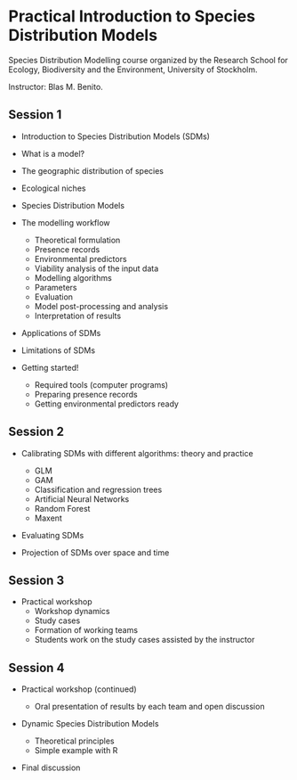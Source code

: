 # Practical Introduction to Species Distribution Models

Species Distribution Modelling course organized by the Research School for Ecology, Biodiversity and the Environment, University of Stockholm.

Instructor: Blas M. Benito.

## Session 1


+  Introduction to Species Distribution Models (SDMs)
+  What is a model?
+  The geographic distribution of species
+  Ecological niches
+  Species Distribution Models
+  The modelling workflow
    -  Theoretical formulation
    -  Presence records
    -  Environmental predictors
    -  Viability analysis of the input data
    -  Modelling algorithms
    -  Parameters
    -  Evaluation
    -  Model post-processing and analysis
    -  Interpretation of results
+  Applications of SDMs
+  Limitations of SDMs

+  Getting started!
    -  Required tools (computer programs)
    -  Preparing presence records
    -  Getting environmental predictors ready

## Session 2

+  Calibrating SDMs with different algorithms: theory and practice 
    -  GLM
    -  GAM
    -  Classification and regression trees
    -  Artificial Neural Networks
    -  Random Forest
    -  Maxent

+  Evaluating SDMs

+  Projection of SDMs over space and time

 

##  Session 3

+  Practical workshop
    -  Workshop dynamics
    -  Study cases
    -  Formation of working teams
    -  Students work on the study cases assisted by the instructor


## Session 4
 
+  Practical workshop (continued)
    -  Oral presentation of results by each team and open discussion

+  Dynamic Species Distribution Models
     -  Theoretical principles
     -  Simple example with R

+  Final discussion
